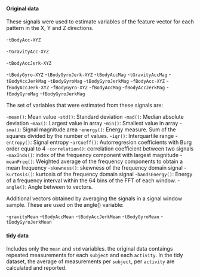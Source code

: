 #### Original data

These signals were used to estimate variables of the feature vector for each pattern in the X, Y and Z directions.

-`tBodyAcc-XYZ`

-`tGravityAcc-XYZ`

-`tBodyAccJerk-XYZ`

-`tBodyGyro-XYZ`
-`tBodyGyroJerk-XYZ`
-`tBodyAccMag`
-`tGravityAccMag`
-`tBodyAccJerkMag`
-`tBodyGyroMag`
-`tBodyGyroJerkMag`
-`fBodyAcc-XYZ`
-`fBodyAccJerk-XYZ`
-`fBodyGyro-XYZ`
-`fBodyAccMag`
-`fBodyAccJerkMag`
-`fBodyGyroMag`
-`fBodyGyroJerkMag`

The set of variables that were estimated from these signals are: 

-`mean()`: Mean value
-`std()`: Standard deviation
-`mad()`: Median absolute deviation 
-`max()`: Largest value in array
-`min()`: Smallest value in array
-`sma()`: Signal magnitude area
-`energy()`: Energy measure. Sum of the squares divided by the number of values. 
-`iqr()`: Interquartile range 
-`entropy()`: Signal entropy
-`arCoeff()`: Autorregresion coefficients with Burg order equal to 4
-`correlation()`: correlation coefficient between two signals
-`maxInds()`: index of the frequency component with largest magnitude
-`meanFreq()`: Weighted average of the frequency components to obtain a mean frequency
-`skewness()`: skewness of the frequency domain signal 
-`kurtosis()`: kurtosis of the frequency domain signal 
-`bandsEnergy()`: Energy of a frequency interval within the 64 bins of the FFT of each window.
-`angle()`: Angle between to vectors.

Additional vectors obtained by averaging the signals in a signal window sample. These are used on the angle() variable:

-`gravityMean`
-`tBodyAccMean`
-`tBodyAccJerkMean`
-`tBodyGyroMean`
-`tBodyGyroJerkMean`


#### tidy data
Includes only the `mean` and `std` variables. the original data contaings repeated measurements for each `subject` and each `activity`.
In the tidy dataset, the average of measurements per `subject`, per `activity` are calculated and reported.
